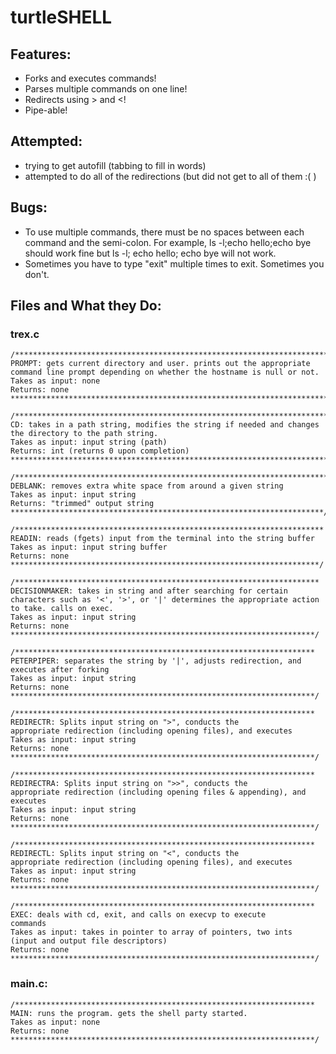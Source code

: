 # turtleSHELL

## Features:
*   Forks and executes commands!
*   Parses multiple commands on one line!
*   Redirects using > and <!
*   Pipe-able!

## Attempted:
* trying to get autofill (tabbing to fill in words)
* attempted to do all of the redirections (but did not get to all of them :( )

## Bugs:
* To use multiple commands, there must be no spaces between each command and the semi-colon. For example, ls -l;echo hello;echo bye should work fine but ls -l; echo hello; echo bye will not work.
* Sometimes you have to type "exit" multiple times to exit. Sometimes you don't.

## Files and What they Do:

### trex.c
```
/**********************************************************************
PROMPT: gets current directory and user. prints out the appropriate 
command line prompt depending on whether the hostname is null or not.  
Takes as input: none  
Returns: none 
***********************************************************************/  

/**********************************************************************
CD: takes in a path string, modifies the string if needed and changes 
the directory to the path string.  
Takes as input: input string (path)  
Returns: int (returns 0 upon completion) 
***********************************************************************/

/**********************************************************************
DEBLANK: removes extra white space from around a given string  
Takes as input: input string  
Returns: "trimmed" output string 
**********************************************************************/

/*********************************************************************
READIN: reads (fgets) input from the terminal into the string buffer 
Takes as input: input string buffer 
Returns: none 
*********************************************************************/

/********************************************************************
DECISIONMAKER: takes in string and after searching for certain 
characters such as '<', '>', or '|' determines the appropriate action 
to take. calls on exec.  
Takes as input: input string  
Returns: none 
********************************************************************/

/*******************************************************************
PETERPIPER: separates the string by '|', adjusts redirection, and 
executes after forking  
Takes as input: input string  
Returns: none 
********************************************************************/

/*******************************************************************
REDIRECTR: Splits input string on ">", conducts the
appropriate redirection (including opening files), and executes 
Takes as input: input string  
Returns: none 
********************************************************************/

/*******************************************************************
REDIRECTRA: Splits input string on ">>", conducts the
appropriate redirection (including opening files & appending), and 
executes 
Takes as input: input string  
Returns: none 
********************************************************************/

/*******************************************************************
REDIRECTL: Splits input string on "<", conducts the
appropriate redirection (including opening files), and executes
Takes as input: input string  
Returns: none 
********************************************************************/

/*******************************************************************
EXEC: deals with cd, exit, and calls on execvp to execute
commands
Takes as input: takes in pointer to array of pointers, two ints 
(input and output file descriptors)  
Returns: none 
********************************************************************/
```
### main.c:
```
/*******************************************************************
MAIN: runs the program. gets the shell party started.
Takes as input: none  
Returns: none 
********************************************************************/
```
